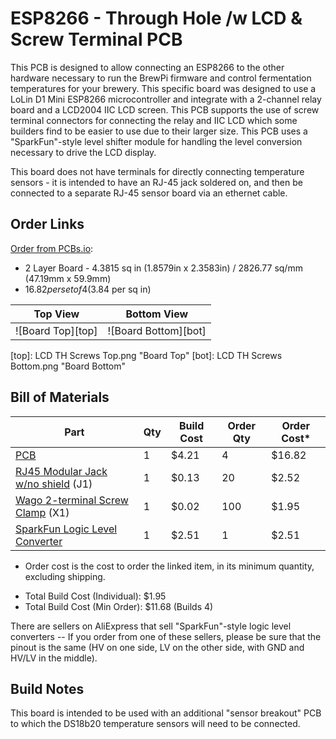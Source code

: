 ESP8266 - Through Hole /w LCD & Screw Terminal PCB
==================================================

This PCB is designed to allow connecting an ESP8266 to the other hardware necessary to run the BrewPi firmware and control fermentation temperatures for your brewery. This specific board was designed to use a LoLin D1 Mini ESP8266 microcontroller and integrate with a 2-channel relay board and a LCD2004 IIC LCD screen. This PCB supports the use of screw terminal connectors for connecting the relay and IIC LCD which some builders find to be easier to use due to their larger size. This PCB uses a "SparkFun"-style level shifter module for handling the level conversion necessary to drive the LCD display.

This board does not have terminals for directly connecting temperature sensors - it is intended to have an RJ-45 jack soldered on, and then be connected to a separate RJ-45 sensor board via an ethernet cable. 


Order Links
-----------

[Order from PCBs.io](https://PCBs.io/share/4qpVq):

- 2 Layer Board - 4.3815 sq in (1.8579in x 2.3583in) / 2826.77 sq/mm (47.19mm x 59.9mm)
- $16.82 per set of 4 ($3.84 per sq in)

| Top View          | Bottom View          |
| ----------------- |:--------------------:|
| ![Board Top][top] | ![Board Bottom][bot] |

[top]: LCD TH Screws Top.png "Board Top"
[bot]: LCD TH Screws Bottom.png "Board Bottom"


Bill of Materials
-----------------

| Part                                                                                              | Qty | Build Cost | Order Qty | Order Cost* |
|---------------------------------------------------------------------------------------------------|-----|------------|-----------|-------------|
| [PCB](https://PCBs.io/share/4qpVq)                                                                | 1   | $4.21      | 4         | $16.82      |
| [RJ45 Modular Jack w/no shield](https://www.aliexpress.com/item/32736146888.html) (J1)            | 1   | $0.13      | 20        | $2.52       |
| [Wago 2-terminal Screw Clamp](https://www.aliexpress.com/item/32700056337.html) (X1)              | 1   | $0.02      | 100       | $1.95       |
| [SparkFun Logic Level Converter](https://www.sparkfun.com/products/12009)                         | 1   | $2.51      | 1         | $2.51       |

* Order cost is the cost to order the linked item, in its minimum quantity, excluding shipping.

- Total Build Cost (Individual): $1.95
- Total Build Cost (Min Order): $11.68 (Builds 4)

There are sellers on AliExpress that sell "SparkFun"-style logic level converters -- If you order from one of these sellers, please be sure that the pinout is the same (HV on one side, LV on the other side, with GND and HV/LV in the middle).


Build Notes
-----------

This board is intended to be used with an additional "sensor breakout" PCB to which the DS18b20 temperature sensors will need to be connected. 



